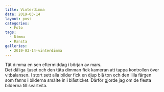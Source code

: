 ```yaml
---
title: Vinterdimma
date: 2019-03-14
layout: post
categories:
  - Foto
tags:
  - Dimma
  - Ransta
galleries:
  - 2019-03-14-vinterdimma
---
```


Tät dimma en sen eftermiddag i början av mars.  
Det dåliga ljuset och den täta dimman fick kameran att tappa kontrollen över vitbalansen. I stort sett alla bilder fick en djup blå ton och den lilla färgen som fanns i bilderna smälte in i blåsticket. Därför gjorde jag om de flesta bilderna till svartvita.
